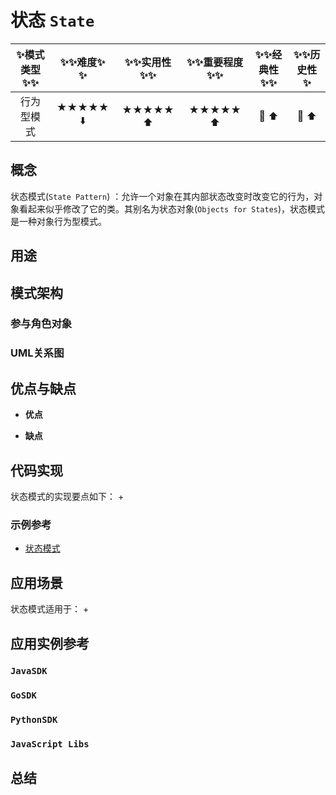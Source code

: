 # 状态 ` State `

| :sparkles:模式类型:sparkles::sparkles:|:sparkles::sparkles:难度:sparkles:  :sparkles: | :sparkles::sparkles:实用性:sparkles::sparkles: | :sparkles::sparkles:重要程度:sparkles::sparkles: |  :sparkles::sparkles:经典性:sparkles::sparkles: | :sparkles::sparkles:历史性:sparkles: |
| :----------------------------------------: | :-----------------------------------------------: | :-------------------------------------------------: | :----------------------------------------------------: | :--------------------------------------------------: | :--------------------------------------: |
|                     行为型模式                       |                ★★★★★ :arrow_down:                 |                  ★★★★★ :arrow_up:                   |                    ★★★★★ :arrow_up:                    |              :green_heart:  :arrow_up:               |        :green_heart:  :arrow_up:         |

## 概念
状态模式(`State Pattern`) ：允许一个对象在其内部状态改变时改变它的行为，对象看起来似乎修改了它的类。其别名为状态对象(`Objects for States`)，状态模式是一种对象行为型模式。

## 用途


## 模式架构



### 参与角色对象



### UML关系图



## 优点与缺点
+ **优点**

+ **缺点**


## 代码实现
状态模式的实现要点如下：
+

### 示例参考
+ [状态模式](./java/io/github/hooj0/state)

## 应用场景
状态模式适用于：
+

## 应用实例参考

### `JavaSDK` 

### `GoSDK`

### `PythonSDK`

### `JavaScript Libs`


## 总结